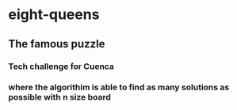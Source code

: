 # eight-queens
## The famous puzzle
### Tech challenge for Cuenca
### where the algorithim is able to find as many solutions as possible with n size board
